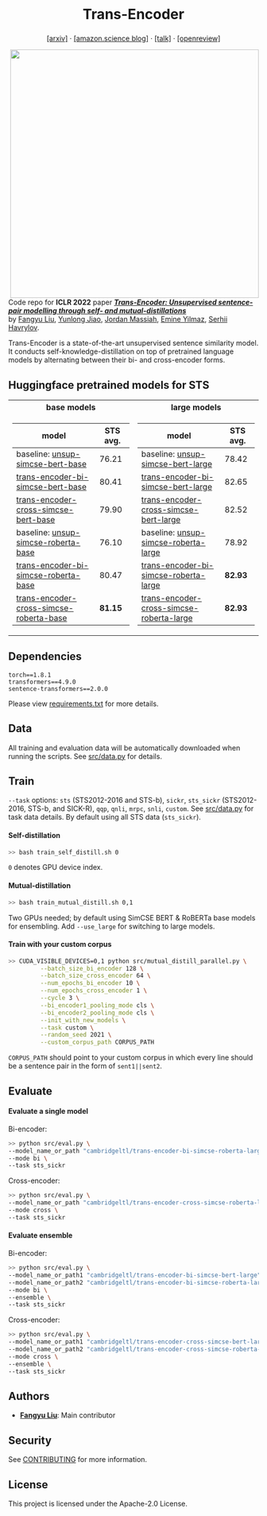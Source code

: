 
<br />
<p align="center">
  <h1 align="center">Trans-Encoder</h1>
  <h3 align="center"> </h3>
  
  <p align="center">  
    <a href="https://arxiv.org/abs/2109.13059">[arxiv]</a>
    ·
    <a href="https://www.amazon.science/blog/improving-unsupervised-sentence-pair-comparison">[amazon.science blog]</a>
    ·
    <a href="https://youtu.be/1Zg0rmVNfFI">[talk]</a>
    ·
    <a href="https://openreview.net/forum?id=AmUhwTOHgm">[openreview]</a> 
  </p>
</p>

<img align="right" width="500"  src="https://production-media.paperswithcode.com/methods/e6c08315-2b70-4125-aeb2-147a6785d9b1.png">

Code repo for **ICLR 2022** paper **_[Trans-Encoder: Unsupervised sentence-pair modelling through self- and mutual-distillations](https://arxiv.org/abs/2109.13059)_** <br>
by [Fangyu Liu](http://fangyuliu.me/about.html), [Yunlong Jiao](https://yunlongjiao.github.io/), [Jordan Massiah](https://www.linkedin.com/in/jordan-massiah-562862136/?originalSubdomain=uk), [Emine Yilmaz](https://sites.google.com/site/emineyilmaz/), [Serhii Havrylov](https://serhii-havrylov.github.io/).

Trans-Encoder is a state-of-the-art unsupervised sentence similarity model. It conducts self-knowledge-distillation on top of pretrained language models by alternating between their bi- and cross-encoder forms.

## Huggingface pretrained models for STS

<table>
<tr><th> base models </th><th> large models </th></tr>
<tr><td>

|model | STS avg. |
|--------|--------|
|baseline: [unsup-simcse-bert-base](https://huggingface.co/princeton-nlp/unsup-simcse-bert-base-uncased) | 76.21 |
| [trans-encoder-bi-simcse-bert-base](https://huggingface.co/cambridgeltl/trans-encoder-bi-simcse-bert-base) | 80.41  |
| [trans-encoder-cross-simcse-bert-base](https://huggingface.co/cambridgeltl/trans-encoder-cross-simcse-bert-base) | 79.90  |
|baseline:  [unsup-simcse-roberta-base](https://huggingface.co/princeton-nlp/unsup-simcse-roberta-base) | 76.10 |
| [trans-encoder-bi-simcse-roberta-base](https://huggingface.co/cambridgeltl/trans-encoder-bi-simcse-roberta-base) | 80.47 |
| [trans-encoder-cross-simcse-roberta-base](https://huggingface.co/cambridgeltl/trans-encoder-cross-simcse-roberta-base) | **81.15** |
</td><td>

|model | STS avg. |
|--------|--------|
|baseline:  [unsup-simcse-bert-large](https://huggingface.co/princeton-nlp/unsup-simcse-bert-large-uncased) | 78.42 |
| [trans-encoder-bi-simcse-bert-large](https://huggingface.co/cambridgeltl/trans-encoder-bi-simcse-bert-large) |  82.65  |
| [trans-encoder-cross-simcse-bert-large](https://huggingface.co/cambridgeltl/trans-encoder-cross-simcse-bert-large) |  82.52 |
|baseline:  [unsup-simcse-roberta-large](https://huggingface.co/princeton-nlp/unsup-simcse-roberta-large) | 78.92 |
| [trans-encoder-bi-simcse-roberta-large](https://huggingface.co/cambridgeltl/trans-encoder-bi-simcse-roberta-large) | **82.93** |
| [trans-encoder-cross-simcse-roberta-large](https://huggingface.co/cambridgeltl/trans-encoder-cross-simcse-roberta-large) |  **82.93** |


</td></tr> </table>


## Dependencies

```
torch==1.8.1
transformers==4.9.0
sentence-transformers==2.0.0
```
Please view [requirements.txt](https://github.com/amzn/trans-encoder/blob/main/requirements.txt) for more details.

## Data
All training and evaluation data will be automatically downloaded when running the scripts. See [src/data.py](https://github.com/amzn/trans-encoder/blob/main/src/data.py) for details.

## Train

`--task` options: `sts` (STS2012-2016 and STS-b), `sickr`, `sts_sickr` (STS2012-2016, STS-b, and SICK-R), `qqp`, `qnli`, `mrpc`, `snli`, `custom`. See [src/data.py](https://github.com/amzn/trans-encoder/blob/main/src/data.py) for task data details. By default using all STS data (`sts_sickr`).

#### Self-distillation
```bash
>> bash train_self_distill.sh 0
```
`0` denotes GPU device index.

#### Mutual-distillation
```bash
>> bash train_mutual_distill.sh 0,1
```
Two GPUs needed; by default using SimCSE BERT & RoBERTa base models for ensembling. Add `--use_large` for switching to large models.

#### Train with your custom corpus
```bash
>> CUDA_VISIBLE_DEVICES=0,1 python src/mutual_distill_parallel.py \
         --batch_size_bi_encoder 128 \
         --batch_size_cross_encoder 64 \
         --num_epochs_bi_encoder 10 \
         --num_epochs_cross_encoder 1 \
         --cycle 3 \
         --bi_encoder1_pooling_mode cls \
         --bi_encoder2_pooling_mode cls \
         --init_with_new_models \
         --task custom \
         --random_seed 2021 \
         --custom_corpus_path CORPUS_PATH
```
`CORPUS_PATH` should point to your custom corpus in which every line should be a sentence pair in the form of `sent1||sent2`.

## Evaluate
#### Evaluate a single model

Bi-encoder:
```bash
>> python src/eval.py \
--model_name_or_path "cambridgeltl/trans-encoder-bi-simcse-roberta-large"  \
--mode bi \
--task sts_sickr
```
Cross-encoder:
```bash
>> python src/eval.py \
--model_name_or_path "cambridgeltl/trans-encoder-cross-simcse-roberta-large"  \
--mode cross \
--task sts_sickr
```
#### Evaluate ensemble

Bi-encoder:
```bash
>> python src/eval.py \
--model_name_or_path1 "cambridgeltl/trans-encoder-bi-simcse-bert-large"  \
--model_name_or_path2 "cambridgeltl/trans-encoder-bi-simcse-roberta-large"  \
--mode bi \
--ensemble \
--task sts_sickr
```

Cross-encoder:
```bash
>> python src/eval.py \
--model_name_or_path1 "cambridgeltl/trans-encoder-cross-simcse-bert-large"  \
--model_name_or_path2 "cambridgeltl/trans-encoder-cross-simcse-roberta-large"  \
--mode cross \
--ensemble \
--task sts_sickr
```

## Authors

- [**Fangyu Liu**](http://fangyuliu.me/about.html): Main contributor

## Security

See [CONTRIBUTING](CONTRIBUTING.md#security-issue-notifications) for more information.

## License

This project is licensed under the Apache-2.0 License.

